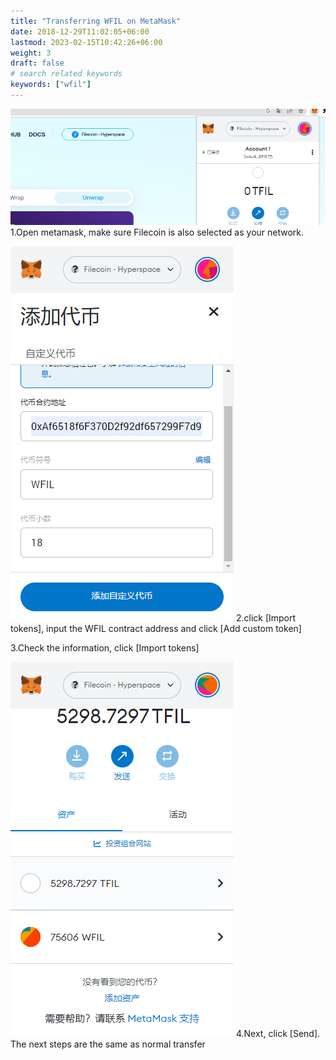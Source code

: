 ```yaml
---
title: "Transferring WFIL on MetaMask"
date: 2018-12-29T11:02:05+06:00
lastmod: 2023-02-15T10:42:26+06:00
weight: 3
draft: false
# search related keywords
keywords: ["wfil"]
---
```


![image example](g1.png "image")
1.Open metamask, make sure Filecoin is also selected as your network.

![image example](g8.png "image")
2.click [Import tokens], input the WFIL contract address and click [Add custom token]

3.Check the information, click [Import tokens]

![image example](g9.png "image")
4.Next, click [Send]. The next steps are the same as normal transfer
